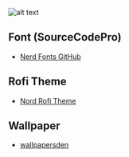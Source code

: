 ![alt text](https://raw.githubusercontent.com/Murzchnvok/polybar-nord/master/polybar-nord.png)

## Font (SourceCodePro)
- [Nerd Fonts GitHub](https://github.com/ryanoasis/nerd-fonts)

## Rofi Theme
- [Nord Rofi Theme](https://github.com/Murzchnvok/nord-rofi-theme)

## Wallpaper
- [wallpapersden](https://wallpapersden.com/peyto-lake-4k-wallpaper/)
